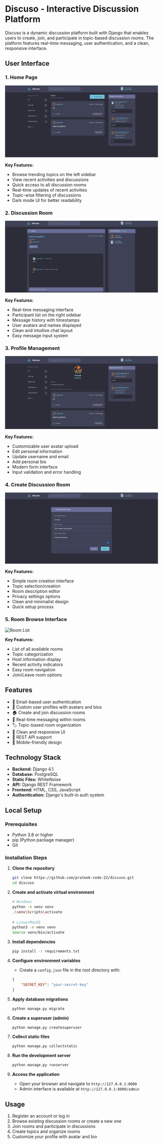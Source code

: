 # Discuso - Interactive Discussion Platform

Discuso is a dynamic discussion platform built with Django that enables users to create, join, and participate in topic-based discussion rooms. The platform features real-time messaging, user authentication, and a clean, responsive interface.

## User Interface

### 1. Home Page
![Home Page](assets/Homepage.png)

**Key Features:**
- Browse trending topics on the left sidebar
- View recent activities and discussions
- Quick access to all discussion rooms
- Real-time updates of recent activities
- Topic-wise filtering of discussions
- Dark mode UI for better readability

### 2. Discussion Room
![Chat Room](assets/discussionpage.png)

**Key Features:**
- Real-time messaging interface
- Participant list on the right sidebar
- Message history with timestamps
- User avatars and names displayed
- Clean and intuitive chat layout
- Easy message input system

### 3. Profile Management
![Update Profile](assets/profile.png)

**Key Features:**
- Customizable user avatar upload
- Edit personal information
- Update username and email
- Add personal bio
- Modern form interface
- Input validation and error handling

### 4. Create Discussion Room
![Create Room](assets/create_room.png)

**Key Features:**
- Simple room creation interface
- Topic selection/creation
- Room description editor
- Privacy settings options
- Clean and minimalist design
- Quick setup process

### 5. Room Browse Interface
![Room List](assets/room_Homepagelist.png)

**Key Features:**
- List of all available rooms
- Topic categorization
- Host information display
- Recent activity indicators
- Easy room navigation
- Join/Leave room options

## Features

- 🔐 Email-based user authentication
- 👤 Custom user profiles with avatars and bios
- 🏠 Create and join discussion rooms
- 📝 Real-time messaging within rooms
- 🏷️ Topic-based room organization
- 🎨 Clean and responsive UI
- 🔄 REST API support
- 📱 Mobile-friendly design

## Technology Stack

- **Backend:** Django 4.1
- **Database:** PostgreSQL
- **Static Files:** WhiteNoise
- **API:** Django REST Framework
- **Frontend:** HTML, CSS, JavaScript
- **Authentication:** Django's built-in auth system

## Local Setup

### Prerequisites

- Python 3.8 or higher
- pip (Python package manager)
- Git

### Installation Steps

1. **Clone the repository**
   ```bash
   git clone https://github.com/prateek-code-22/discuso.git
   cd discuso
   ```

2. **Create and activate virtual environment**
   ```bash
   # Windows
   python -m venv venv
   .\venv\Scripts\activate

   # Linux/MacOS
   python3 -m venv venv
   source venv/bin/activate
   ```

3. **Install dependencies**
   ```bash
   pip install -r requirements.txt
   ```

4. **Configure environment variables**
   - Create a `config.json` file in the root directory with:
   ```json
   {
       "SECRET_KEY": "your-secret-key"
   }
   ```

5. **Apply database migrations**
   ```bash
   python manage.py migrate
   ```

6. **Create a superuser (admin)**
   ```bash
   python manage.py createsuperuser
   ```

7. **Collect static files**
   ```bash
   python manage.py collectstatic
   ```

8. **Run the development server**
   ```bash
   python manage.py runserver
   ```

9. **Access the application**
   - Open your browser and navigate to `http://127.0.0.1:8000`
   - Admin interface is available at `http://127.0.0.1:8000/admin`

## Usage

1. Register an account or log in
2. Browse existing discussion rooms or create a new one
3. Join rooms and participate in discussions
4. Create topics and organize rooms
5. Customize your profile with avatar and bio

